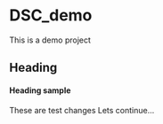 # DSC_demo
This is a demo project
## Heading 
#### Heading sample


These are test changes
Lets continue...
